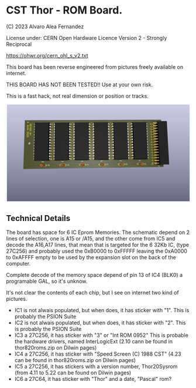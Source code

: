 # CST Thor - ROM Board.

(C) 2023 Alvaro Alea Fernandez

License under: CERN Open Hardware Licence Version 2 - Strongly Reciprocal

https://ohwr.org/cern_ohl_s_v2.txt

This board has been reverse engineered from pictures freely available on internet.

THIS BOARD HAS NOT BEEN TESTED!! Use at your own risk.

This is a fast hack, not real dimension or position or tracks.

![My image](Thor_20_romboard_comp.png)

## Technical Details

The board has space for 6 IC Eprom Memories.
The schematic depend on 2 lines of selection, one is A15 or /A15, and the other come from IC5  and decode the A16,A17 lines, that mean that is targeted for the 6 32Kb IC, (type 27C256) and probably used the 0xB0000 to 0xFFFFF leaving the 0xA0000 to 0xAFFFF empty to be used by the expansion slot on the back of the computer.

Complete decode of the memory space depend of pin 13 of IC4 (BLK0) a programable GAL, so it's unknow.

It's not clear the contents of each chip, but I see on internet two kind of pictures.
- IC1 is not alwais populated, but when does, it has sticker with "1". This is probably the PSION Suite
- IC2 is not alwais populated, but when does, it has sticker with "2". This is probably the PSION Suite
- IC3 a 27C256, it has sticker with "3" or "Int ROM 0952" This is probable the hardware drivers, named InterLogicExt (2.10 cann be found in thor820roms.zip on Dilwin pages)
- IC4 a 27C256, it has sticker with "Speed Screen (C) 1988 CST" (4.23 can be found in thor820roms.zip on Dilwin pages)
- IC5 a 27C256, it has stickers with a version number, Thor20Sysrom (from 4.11 to 5.22 can be found on Dilwin pages)
- IC6 a 27C64, it has sticker with "Thor" and a date, "Pascal" rom?
